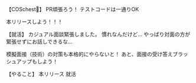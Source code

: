 【COSchest👗】
PR頑張ろう！
テストコードは一通りOK

本リリースしよう！！！

【就活】
カジュアル面談緊張しました。
慣れなんだけど…
やっぱり対面の方が緊張せずにお話しできるな…

模擬面接（技術）の対策も本格的にやらないと！
あと、面接の受け答えブラッシュアップもしよう！

【やること】
本リリース
就活
